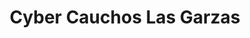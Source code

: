 ---
title: "Cyber Cauchos Las Garzas"
url: /lecheria/cyber-cauchos-las-garzas/
shop: reparación de automóviles
---